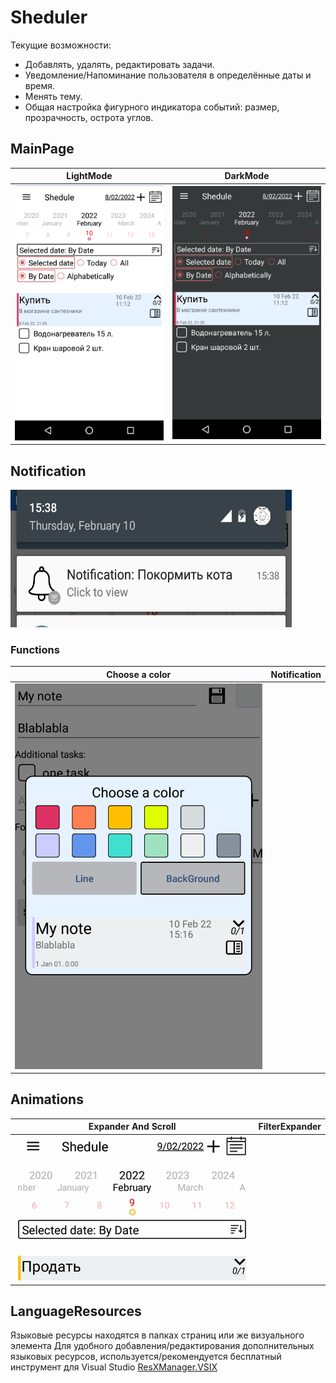 # Sheduler

Текущие возможности:
- Добавлять, удалять, редактировать задачи.
- Уведомление/Напоминание пользователя в определённые даты и время.
- Менять тему.
- Общая настройка фигурного индикатора событий: размер, прозрачность, острота углов.

## MainPage
| LightMode | DarkMode |
| --------- | -------- |
| ![Android Screenshot](https://github.com/ClioBro/Sheduler/blob/main/art/shedule_main_page_light.png) | ![Android Screenshot](https://github.com/ClioBro/Sheduler/blob/main/art/shedule_main_page_dark.png) |

## Notification
<img src="https://github.com/ClioBro/Sheduler/blob/main/art/PopUp_Notification.png" width="450" height="220">

### Functions
| Choose a color | Notification |
| -- | -- |
| ![Android Screenshot](https://github.com/ClioBro/Sheduler/blob/main/art/PopUp_ChooseColor.png) |  | 

## Animations
| Expander And Scroll | FilterExpander | 
| ------------------- | -------------- |
| ![Android Animation](https://github.com/ClioBro/Sheduler/blob/main/art/scroll_expander_animations.gif) |  |

## LanguageResources
Языковые ресурсы находятся в папках страниц или же визуального элемента
Для удобного добавления/редактирования дополнительных языковых ресурсов, используется/рекомендуется бесплатный инструмент для Visual Studio [ResXManager.VSIX](https://marketplace.visualstudio.com/items?itemName=TomEnglert.ResXManager)
